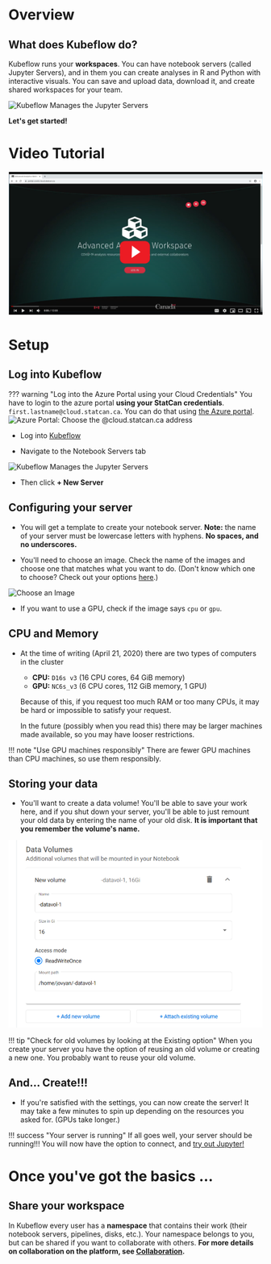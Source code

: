 # Overview

## What does Kubeflow do?

Kubeflow runs your **workspaces**. You can have notebook servers (called Jupyter
Servers), and in them you can create analyses in R and Python with interactive
visuals. You can save and upload data, download it, and create shared workspaces
for your team.

![Kubeflow Manages the Jupyter Servers](../images/jupyter_visual.png)

**Let's get started!**

# Video Tutorial

[![Click here for the video](../images/KubeflowVideo.PNG)](https://www.youtube.com/watch?v=xaI6ExYdxc4&list=PL1zlA2D7AHugkDdiyeUHWOKGKUd3MB_nD&index=1 "Advanced Analytics Workspace - Kubeflow Getting Started")

# Setup

## Log into Kubeflow

<!-- prettier-ignore -->
??? warning "Log into the Azure Portal using your Cloud Credentials"
    You have to login to the azure portal **using your StatCan credentials**.
    `first.lastname@cloud.statcan.ca`. You can do that using
    [the Azure portal](https://portal.azure.com).
    ![Azure Portal: Choose the `@cloud.statcan.ca` address](../images/azure-login.png)

- Log into [Kubeflow](https://kubeflow.covid.cloud.statcan.ca)

- Navigate to the Notebook Servers tab

![Kubeflow Manages the Jupyter Servers](../images/readme/kubeflow_ui.png)

- Then click **+ New Server**

## Configuring your server

- You will get a template to create your notebook server. **Note:** the name of
  your server must be lowercase letters with hyphens. **No spaces, and no
  underscores.**

- You'll need to choose an image. Check the name of the images and choose one
  that matches what you want to do. (Don't know which one to choose? Check out your options 
  [here](../1-Experiments/Selecting-an-Image.md).)
  
![Choose an Image](../images/kubeflow_choose_an_image.png)

- If you want to use a GPU, check if the image says `cpu` or `gpu`.

## CPU and Memory

- At the time of writing (April 21, 2020) there are two types of computers in
  the cluster

  - **CPU:** `D16s v3` (16 CPU cores, 64 GiB memory)
  - **GPU:** `NC6s_v3` (6 CPU cores, 112 GiB memory, 1 GPU)

  Because of this, if you request too much RAM or too many CPUs, it may be hard
  or impossible to satisfy your request.

  In the future (possibly when you read this) there may be larger machines made
  available, so you may have looser restrictions.

<!-- prettier-ignore -->
!!! note "Use GPU machines responsibly"
    There are fewer GPU machines than CPU machines, so use them responsibly.

## Storing your data

- You'll want to create a data volume! You'll be able to save your work here,
  and if you shut down your server, you'll be able to just remount your old data
  by entering the name of your old disk. **It is important that you remember the
  volume's name.**

![Create a Data Volume](../images/kubeflow_volumes.png)

<!-- prettier-ignore -->
!!! tip "Check for old volumes by looking at the Existing option"
    When you create your server you have the option of reusing an old volume
    or creating a new one. You probably want to reuse your old volume.

## And... Create!!!

- If you're satisfied with the settings, you can now create the server! It may
  take a few minutes to spin up depending on the resources you asked for. (GPUs
  take longer.)

<!-- prettier-ignore -->
!!! success "Your server is running"
    If all goes well, your server should be running!!! You will now have the
    option to connect, and [try out Jupyter!](/daaas/en/1-Experiments/Jupyter)

# Once you've got the basics ...

## Share your workspace

In Kubeflow every user has a **namespace** that contains their work (their
notebook servers, pipelines, disks, etc.). Your namespace belongs to you, but
can be shared if you want to collaborate with others. **For more details on
collaboration on the platform, see
[Collaboration](../4-Collaboration/Overview.md).**
